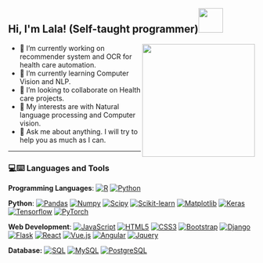 
<h2> Hi, I'm Lala! (Self-taught programmer)<img src="https://media.giphy.com/media/mGcNjsfWAjY5AEZNw6/giphy.gif" width="50"></h2> 
<img align='right' src="https://s4.gifyu.com/images/ako.gif" width="230">

- 🔭 I’m currently working on recommender system and OCR for health care automation.   
- 🌱 I’m currently learning  Computer Vision and NLP.
- 👯 I’m looking to collaborate on Health care projects.
- 🤔 My interests are with Natural language processing and Computer vision.
- 💬 Ask me about anything. I will try to help you as much as I can.

---
### 💻:keyboard: Languages and Tools 

**Programming Languages**:
[![R](https://img.shields.io/badge/-R-blue?style=flat&logo=R&logoColor=white)](https://github.com/shejz)
[![Python](https://img.shields.io/badge/-Python-black?style=flat&logo=python)](https://github.com/shejz)

 **Python**:
[![Pandas](https://img.shields.io/badge/-Pandas-150458?style=flat&logo=Pandas)](https://github.com/shejz)
[![Numpy](https://img.shields.io/badge/-Numpy-lightgray?style=flat&logo=Numpy&logoColor=white)](https://github.com/shejz)
[![Scipy](https://img.shields.io/badge/-Scipy-blue?style=flat&logo=Scipy&logoColor=white)](https://github.com/shejz)
[![Scikit-learn](https://img.shields.io/badge/-ScikitLearn-blue?style=flat&logo=Scikit-learn&logoColor=white)](https://github.com/shejz)
[![Matplotlib](https://img.shields.io/badge/-Matplotlib-black?style=flat&logo=Matplotlib&logoColor=white&link=https://github.com/Quananhle/Python-AWS-TradingAI)](https://github.com/shejz)
[![Keras](https://img.shields.io/badge/-Keras-D00000?style=flat&logo=Keras)](https://github.com/shejz)
[![Tensorflow](https://img.shields.io/badge/-Tensorflow-gray?style=flat&logo=tensorflow)](https://github.com/shejz) 
[![PyTorch](https://img.shields.io/badge/-PyTorch-EE4C2C?style=flat&logo=PyTorch&logoColor=white)](https://github.com/shejz)

**Web Development**: 
  [![JavaScript](https://img.shields.io/badge/-JavaScript-black?style=flat&logo=javascript)](https://github.com/shejz)
  [![HTML5](https://img.shields.io/badge/-HTML5-E34F26?style=flat&logo=html5&logoColor=white)](https://github.com/shejz) 
  [![CSS3](https://img.shields.io/badge/-CSS3-1572B6?style=flat&logo=css3)](https://github.com/shejz) 
  [![Bootstrap](https://img.shields.io/badge/-Bootstrap-purple?style=flat&logo=bootstrap)](https://github.com/shejz)
  [![Django](https://img.shields.io/badge/django%20-%23092E20.svg?&style=plastic&logo=django)](https://github.com/shejz)
  [![Flask](https://img.shields.io/badge/flask%20-%23000.svg?&style=plastic&logo=flask)](https://github.com/shejz)
  [![React](https://img.shields.io/badge/react%20-%2320232a.svg?&style=plastic&logo=react)](https://github.com/shejz)
  [![Vue.js](https://img.shields.io/badge/vuejs%20-%2335495e.svg?&style=plastic&logo=vue.js&logoColor=%234FC08D)](https://github.com/shejz)
  [![Angular](https://img.shields.io/badge/angular%20-%23DD0031.svg?&style=plastic&logo=angular&logoColor=white)](https://github.com/shejz)
  [![Jquery](https://img.shields.io/badge/jquery%20-%230769AD.svg?&style=plastic&logo=jquery)](https://github.com/shejz)
  
  
**Database:**
  [![SQL](https://img.shields.io/badge/-SQL-orange?style=flat&logo=sql)](https://github.com/shejz)
  [![MySQL](https://img.shields.io/badge/-MySQL-white?style=flat&logo=mysql)](https://github.com/shejz)
  [![PostgreSQL](https://img.shields.io/badge/-PostgreSQL-blue?style=flat&logo=postgresql)](https://github.com/shejz)



